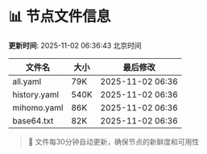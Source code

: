 # 📊 节点文件信息

**更新时间**: 2025-11-02 06:36:43 北京时间

| 文件名 | 大小 | 最后修改 |
|--------|------|----------|
| all.yaml | 79K | 2025-11-02 06:36 |
| history.yaml | 540K | 2025-11-02 06:36 |
| mihomo.yaml | 86K | 2025-11-02 06:36 |
| base64.txt | 82K | 2025-11-02 06:36 |

> 🔄 文件每30分钟自动更新，确保节点的新鲜度和可用性
